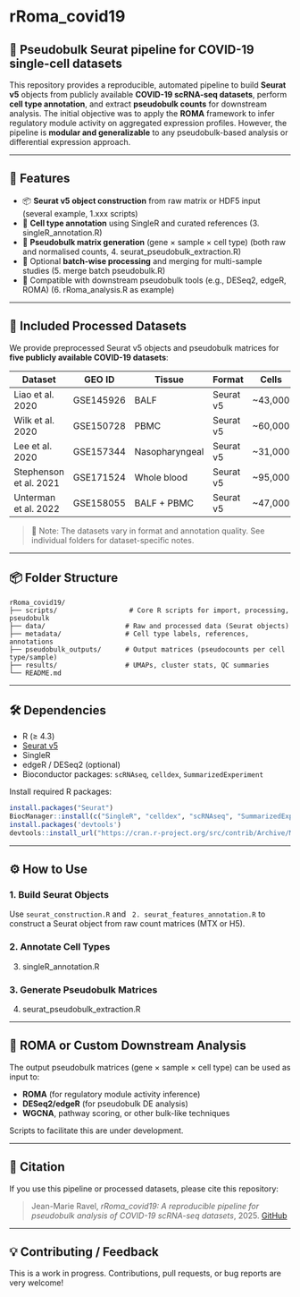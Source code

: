 # rRoma_covid19

## 🧬 Pseudobulk Seurat pipeline for COVID-19 single-cell datasets

This repository provides a reproducible, automated pipeline to build **Seurat v5** objects from publicly available **COVID-19 scRNA-seq datasets**, perform **cell type annotation**, and extract **pseudobulk counts** for downstream analysis. The initial objective was to apply the **ROMA** framework to infer regulatory module activity on aggregated expression profiles. However, the pipeline is **modular and generalizable** to any pseudobulk-based analysis or differential expression approach.

---

## 🚀 Features

- 📦 **Seurat v5 object construction** from raw matrix or HDF5 input (several example, 1.xxx scripts)
- 🧬 **Cell type annotation** using SingleR and curated references (3. singleR_annotation.R)
- 🧮 **Pseudobulk matrix generation** (gene × sample × cell type) (both raw and normalised counts, 4. seurat_pseudobulk_extraction.R)
- 🔁 Optional **batch-wise processing** and merging for multi-sample studies (5. merge batch pseudobulk.R)
- 🧰 Compatible with downstream pseudobulk tools (e.g., DESeq2, edgeR, ROMA) (6. rRoma_analysis.R as example)

---

## 📂 Included Processed Datasets

We provide preprocessed Seurat v5 objects and pseudobulk matrices for **five publicly available COVID-19 datasets**:

| Dataset | GEO ID | Tissue | Format | Cells |
|--------|--------|--------|--------|-------|
| Liao et al. 2020 | GSE145926 | BALF | Seurat v5 | ~43,000 |
| Wilk et al. 2020 | GSE150728 | PBMC | Seurat v5 | ~60,000 |
| Lee et al. 2020 | GSE157344 | Nasopharyngeal | Seurat v5 | ~31,000 |
| Stephenson et al. 2021 | GSE171524 | Whole blood | Seurat v5 | ~95,000 |
| Unterman et al. 2022 | GSE158055 | BALF + PBMC | Seurat v5 | ~47,000 |

> 🔎 Note: The datasets vary in format and annotation quality. See individual folders for dataset-specific notes.

---

## 📦 Folder Structure

```
rRoma_covid19/
├── scripts/                  # Core R scripts for import, processing, pseudobulk
├── data/                    # Raw and processed data (Seurat objects)
├── metadata/                # Cell type labels, references, annotations
├── pseudobulk_outputs/      # Output matrices (pseudocounts per cell type/sample)
├── results/                 # UMAPs, cluster stats, QC summaries
└── README.md
```

---

## 🛠️ Dependencies

- R (≥ 4.3)
- [Seurat v5](https://satijalab.org/seurat/)
- SingleR
- edgeR / DESeq2 (optional)
- Bioconductor packages: `scRNAseq`, `celldex`, `SummarizedExperiment`

Install required R packages:

```r
install.packages("Seurat")
BiocManager::install(c("SingleR", "celldex", "scRNAseq", "SummarizedExperiment"))
install.packages('devtools')
devtools::install_url("https://cran.r-project.org/src/contrib/Archive/Matrix.utils/Matrix.utils_0.9.7.tar.gz")

```

---

## ⚙️ How to Use

### 1. Build Seurat Objects

Use `seurat_construction.R` and ` 2. seurat_features_annotation.R`  to construct a Seurat object from raw count matrices (MTX or H5).

### 2. Annotate Cell Types

3. singleR_annotation.R

### 3. Generate Pseudobulk Matrices

4. seurat_pseudobulk_extraction.R
---

## 🔬 ROMA or Custom Downstream Analysis

The output pseudobulk matrices (gene × sample × cell type) can be used as input to:

- **ROMA** (for regulatory module activity inference)
- **DESeq2/edgeR** (for pseudobulk DE analysis)
- **WGCNA**, pathway scoring, or other bulk-like techniques

Scripts to facilitate this are under development.

---

## 📜 Citation

If you use this pipeline or processed datasets, please cite this repository:

> Jean-Marie Ravel, *rRoma_covid19: A reproducible pipeline for pseudobulk analysis of COVID-19 scRNA-seq datasets*, 2025. [GitHub](https://github.com/JiMouse/rRoma_covid19)

---

## 💡 Contributing / Feedback

This is a work in progress. Contributions, pull requests, or bug reports are very welcome!
